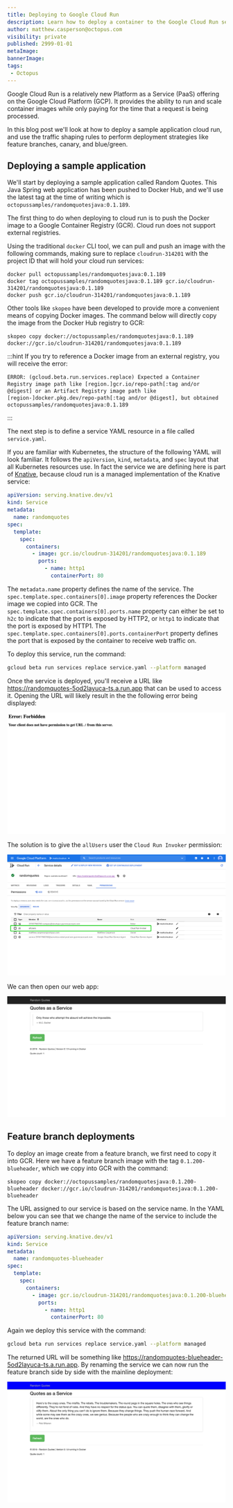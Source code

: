 ```yaml
---
title: Deploying to Google Cloud Run
description: Learn how to deploy a container to the Google Cloud Run service
author: matthew.casperson@octopus.com
visibility: private
published: 2999-01-01
metaImage: 
bannerImage: 
tags:
 - Octopus
---
```


Google Cloud Run is a relatively new Platform as a Service (PaaS) offering on the Google Cloud Platform (GCP). It provides the ability to run and scale container images while only paying for the time that a request is being processed.

In this blog post we'll look at how to deploy a sample application cloud run, and use the traffic shaping rules to perform deployment strategies like feature branches, canary, and blue/green.

## Deploying a sample application

We'll start by deploying a sample application called Random Quotes. This Java Spring web application has been pushed to Docker Hub, and we'll use the latest tag at the time of writing which is `octopussamples/randomquotesjava:0.1.189`.

The first thing to do when deploying to cloud run is to push the Docker image to a Google Container Registry (GCR). Cloud run does not support external registries.

Using the traditional `docker` CLI tool, we can pull and push an image with the following commands, making sure to replace `cloudrun-314201` with the project ID that will hold your cloud run services:

```
docker pull octopussamples/randomquotesjava:0.1.189
docker tag octopussamples/randomquotesjava:0.1.189 gcr.io/cloudrun-314201/randomquotesjava:0.1.189
docker push gcr.io/cloudrun-314201/randomquotesjava:0.1.189
```

Other tools like `skopeo` have been developed to provide more a convenient means of copying Docker images. The command below will directly copy the image from the Docker Hub registry to GCR:

```
skopeo copy docker://octopussamples/randomquotesjava:0.1.189 docker://gcr.io/cloudrun-314201/randomquotesjava:0.1.189
```

:::hint
If you try to reference a Docker image from an external registry, you will receive the error:

```
ERROR: (gcloud.beta.run.services.replace) Expected a Container Registry image path like [region.]gcr.io/repo-path[:tag and/or @digest] or an Artifact Registry image path like [region-]docker.pkg.dev/repo-path[:tag and/or @digest], but obtained octopussamples/randomquotesjava:0.1.189
```
:::

The next step is to define a service YAML resource in a file called `service.yaml`. 

If you are familiar with Kubernetes, the structure of the following YAML will look familiar. It follows the `apiVersion`, `kind`, `metadata`, and `spec` layout that all Kubernetes resources use. In fact the service we are defining here is part of [Knative](https://knative.dev/docs/reference/api/serving-api/), because cloud run is a managed implementation of the Knative service:

```yaml
apiVersion: serving.knative.dev/v1
kind: Service
metadata:
  name: randomquotes
spec:
  template:
    spec:
      containers:
        - image: gcr.io/cloudrun-314201/randomquotesjava:0.1.189
          ports:
            - name: http1
              containerPort: 80
```

The `metadata.name` property defines the name of the service. The `spec.template.spec.containers[0].image` property references the Docker image we copied into GCR. The `spec.template.spec.containers[0].ports.name` property can either be set to `h2c` to indicate that the port is exposed by HTTP2, or `http1` to indicate that the port is exposed by HTTP1. The `spec.template.spec.containers[0].ports.containerPort` property defines the port that is exposed by the container to receive web traffic on.

To deploy this service, run the command:

```bash
gcloud beta run services replace service.yaml --platform managed
```

Once the service is deployed, you'll receive a URL like https://randomquotes-5od2layuca-ts.a.run.app that can be used to access it. Opening the URL will likely result in the the following error being displayed:

![](forbidden.png "width=500")

The solution is to give the `allUsers` user the `Cloud Run Invoker` permission:

![](permissions.jpg "width=500")

We can then open our web app:

![](randomquotes.png "width=500")

## Feature branch deployments

To deploy an image create from a feature branch, we first need to copy it into GCR. Here we have a feature branch image with the tag `0.1.200-blueheader`, which we copy into GCR with the command:

```
skopeo copy docker://octopussamples/randomquotesjava:0.1.200-blueheader docker://gcr.io/cloudrun-314201/randomquotesjava:0.1.200-blueheader
```

The URL assigned to our service is based on the service name. In the YAML below you can see that we change the name of the service to include the feature branch name:

```yaml
apiVersion: serving.knative.dev/v1
kind: Service
metadata:
  name: randomquotes-blueheader
spec:
  template:
    spec:
      containers:
        - image: gcr.io/cloudrun-314201/randomquotesjava:0.1.200-blueheader
          ports:
            - name: http1
              containerPort: 80
```

Again we deploy this service with the command:

```bash
gcloud beta run services replace service.yaml --platform managed
```

The returned URL will be something like https://randomquotes-blueheader-5od2layuca-ts.a.run.app. By renaming the service we can now run the feature branch side by side with the mainline deployment:

![](blueheader.png "width=500")

